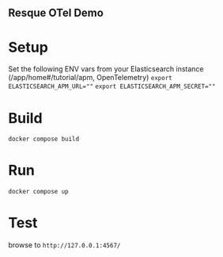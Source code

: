 Resque OTel Demo
-----------

# Setup
Set the following ENV vars from your Elasticsearch instance (/app/home#/tutorial/apm, OpenTelemetry)
`export ELASTICSEARCH_APM_URL=""`
`export ELASTICSEARCH_APM_SECRET=""`

# Build
`docker compose build`

# Run
`docker compose up`

# Test

browse to `http://127.0.0.1:4567/`

